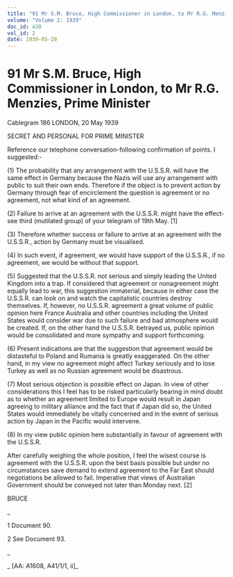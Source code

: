 ```yaml
---
title: "91 Mr S.M. Bruce, High Commissioner in London, to Mr R.G. Menzies, Prime Minister"
volume: "Volume 2: 1939"
doc_id: 428
vol_id: 2
date: 1939-05-20
---
```


# 91 Mr S.M. Bruce, High Commissioner in London, to Mr R.G. Menzies, Prime Minister

Cablegram 186 LONDON, 20 May 1939

SECRET AND PERSONAL FOR PRIME MINISTER

Reference our telephone conversation-following confirmation of points. I suggested:-

(1) The probability that any arrangement with the U.S.S.R. will have the same effect in Germany because the Nazis will use any arrangement with public to suit their own ends. Therefore if the object is to prevent action by Germany through fear of encirclement the question is agreement or no agreement, not what kind of an agreement.

(2) Failure to arrive at an agreement with the U.S.S.R. might have the effect-see third (mutilated group) of your telegram of 19th May. [1]

(3) Therefore whether success or failure to arrive at an agreement with the U.S.S.R., action by Germany must be visualised.

(4) In such event, if agreement, we would have support of the U.S.S.R., if no agreement, we would be without that support.

(5) Suggested that the U.S.S.R. not serious and simply leading the United Kingdom into a trap. If considered that agreement or nonagreement might equally lead to war, this suggestion immaterial, because in either case the U.S.S.R. can look on and watch the capitalistic countries destroy themselves. If, however, no U.S.S.R. agreement a great volume of public opinion here France Australia and other countries including the United States would consider war due to such failure and bad atmosphere would be created. If, on the other hand the U.S.S.R. betrayed us, public opinion would be consolidated and more sympathy and support forthcoming.

(6) Present indications are that the suggestion that agreement would be distasteful to Poland and Rumania is greatly exaggerated. On the other hand, in my view no agreement might affect Turkey seriously and to lose Turkey as well as no Russian agreement would be disastrous.

(7) Most serious objection is possible effect on Japan. In view of other considerations this I feel has to be risked particularly bearing in mind doubt as to whether an agreement limited to Europe would result in Japan agreeing to military alliance and the fact that if Japan did so, the United States would immediately be vitally concerned and in the event of serious action by Japan in the Pacific would intervene.

(8) In my view public opinion here substantially in favour of agreement with the U.S.S.R.

After carefully weighing the whole position, I feel the wisest course is agreement with the U.S.S.R. upon the best basis possible but under no circumstances save demand to extend agreement to the Far East should negotiations be allowed to fail. Imperative that views of Australian Government should be conveyed not later than Monday next. [2]

BRUCE

_

1 Document 90.

2 See Document 93.

_

_ [AA: A1608, A41/1/1, ii]_

